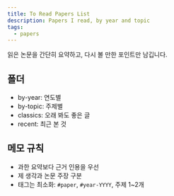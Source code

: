 ```yaml
---
title: To Read Papers List
description: Papers I read, by year and topic
tags:
  - papers
---
```


읽은 논문을 간단히 요약하고, 다시 볼 만한 포인트만 남깁니다.

## 폴더
- by-year: 연도별
- by-topic: 주제별
- classics: 오래 봐도 좋은 글
- recent: 최근 본 것

## 메모 규칙
- 과한 요약보다 근거 인용을 우선
- 제 생각과 논문 주장 구분
- 태그는 최소화: `#paper`, `#year-YYYY`, 주제 1~2개
